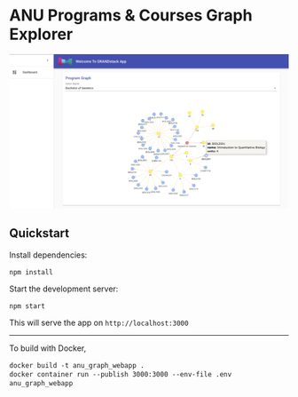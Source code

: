 # ANU Programs & Courses Graph Explorer

![](img/1.jpg)

## Quickstart


Install dependencies:

```
npm install
```

Start the development server:

```
npm start
```

This will serve the app on `http://localhost:3000`

---
To build with Docker,

```
docker build -t anu_graph_webapp .
docker container run --publish 3000:3000 --env-file .env anu_graph_webapp
```